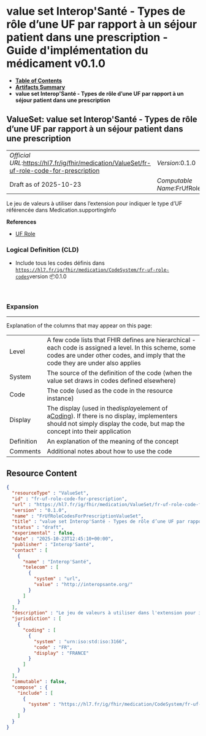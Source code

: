 # value set Interop'Santé - Types de rôle d’une UF par rapport à un séjour patient dans une prescription - Guide d'implémentation du médicament v0.1.0

* [**Table of Contents**](toc.md)
* [**Artifacts Summary**](artifacts.md)
* **value set Interop'Santé - Types de rôle d’une UF par rapport à un séjour patient dans une prescription**

## ValueSet: value set Interop'Santé - Types de rôle d’une UF par rapport à un séjour patient dans une prescription 

| | |
| :--- | :--- |
| *Official URL*:https://hl7.fr/ig/fhir/medication/ValueSet/fr-uf-role-code-for-prescription | *Version*:0.1.0 |
| Draft as of 2025-10-23 | *Computable Name*:FrUfRoleCodesForPrescriptionValueSet |

 
Le jeu de valeurs à utiliser dans l’extension pour indiquer le type d’UF référencée dans Medication.supportingInfo 

 **References** 

* [UF Role](StructureDefinition-fr-uf-role.md)

### Logical Definition (CLD)

* Include tous les codes définis dans [`https://hl7.fr/ig/fhir/medication/CodeSystem/fr-uf-role-codes`](CodeSystem-fr-uf-role-codes.md)version 📦0.1.0

 

### Expansion

-------

 Explanation of the columns that may appear on this page: 

| | |
| :--- | :--- |
| Level | A few code lists that FHIR defines are hierarchical - each code is assigned a level. In this scheme, some codes are under other codes, and imply that the code they are under also applies |
| System | The source of the definition of the code (when the value set draws in codes defined elsewhere) |
| Code | The code (used as the code in the resource instance) |
| Display | The display (used in the*display*element of a[Coding](http://hl7.org/fhir/R4/datatypes.html#Coding)). If there is no display, implementers should not simply display the code, but map the concept into their application |
| Definition | An explanation of the meaning of the concept |
| Comments | Additional notes about how to use the code |



## Resource Content

```json
{
  "resourceType" : "ValueSet",
  "id" : "fr-uf-role-code-for-prescription",
  "url" : "https://hl7.fr/ig/fhir/medication/ValueSet/fr-uf-role-code-for-prescription",
  "version" : "0.1.0",
  "name" : "FrUfRoleCodesForPrescriptionValueSet",
  "title" : "value set Interop'Santé - Types de rôle d’une UF par rapport à un séjour patient dans une prescription",
  "status" : "draft",
  "experimental" : false,
  "date" : "2025-10-23T12:45:10+00:00",
  "publisher" : "Interop'Santé",
  "contact" : [
    {
      "name" : "Interop'Santé",
      "telecom" : [
        {
          "system" : "url",
          "value" : "http://interopsante.org/"
        }
      ]
    }
  ],
  "description" : "Le jeu de valeurs à utiliser dans l'extension pour indiquer le type d'UF référencée dans Medication.supportingInfo",
  "jurisdiction" : [
    {
      "coding" : [
        {
          "system" : "urn:iso:std:iso:3166",
          "code" : "FR",
          "display" : "FRANCE"
        }
      ]
    }
  ],
  "immutable" : false,
  "compose" : {
    "include" : [
      {
        "system" : "https://hl7.fr/ig/fhir/medication/CodeSystem/fr-uf-role-codes"
      }
    ]
  }
}

```
